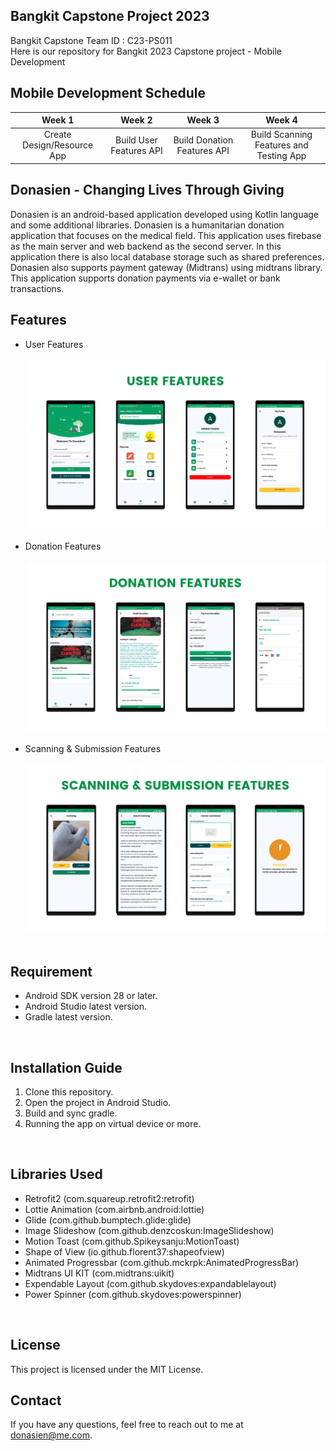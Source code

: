 ## Bangkit Capstone Project 2023
Bangkit Capstone Team ID : C23-PS011 <br>
Here is our repository for Bangkit 2023 Capstone project - Mobile Development

## Mobile Development Schedule
|     Week 1     |       Week 2        |            Week 3          |           Week 4          |
| :------------: | :-----------------: | :------------------------: |:------------------------: |
| Create Design/Resource App   |  Build User Features API     | Build Donation Features API  | Build Scanning Features and Testing App  |

## Donasien - Changing Lives Through Giving
Donasien is an android-based application developed using Kotlin language and some additional libraries. Donasien is a humanitarian donation application that focuses on the medical field. This application uses firebase as the main server and web backend as the second server. In this application there is also local database storage such as shared preferences. Donasien also supports payment gateway (Midtrans) using midtrans library. This application supports donation payments via e-wallet or bank transactions.
<br>

## Features
* User Features 
  <br> <br>
  <img src="https://github.com/Donasien/Mobile-Development/blob/master/user-features.png" width="600" height="auto">
  <br> <br>
* Donation Features
  <br> <br>
  <img src="https://github.com/Donasien/Mobile-Development/blob/master/donation-features.png" width="600" height="auto">
  <br> <br>
* Scanning & Submission Features
  <br> <br>
  <img src="https://github.com/Donasien/Mobile-Development/blob/master/subm-features.png" width="600" height="auto">
  <br> <br>



## Requirement
* Android SDK version 28 or later.
* Android Studio latest version.
* Gradle latest version.
<br>

## Installation Guide
1. Clone this repository.
2. Open the project in Android Studio.
3. Build and sync gradle.
4. Running the app on virtual device or more.
<br>

## Libraries Used
* Retrofit2 (com.squareup.retrofit2:retrofit)
* Lottie Animation (com.airbnb.android:lottie)
* Glide (com.github.bumptech.glide:glide)
* Image Slideshow (com.github.denzcoskun:ImageSlideshow)
* Motion Toast (com.github.Spikeysanju:MotionToast)
* Shape of View (io.github.florent37:shapeofview)
* Animated Progressbar (com.github.mckrpk:AnimatedProgressBar)
* Midtrans UI KIT (com.midtrans:uikit)
* Expendable Layout (com.github.skydoves:expandablelayout)
* Power Spinner (com.github.skydoves:powerspinner)
<br>

## License
This project is licensed under the MIT License.
<br>

## Contact
If you have any questions, feel free to reach out to me at donasien@me.com.

